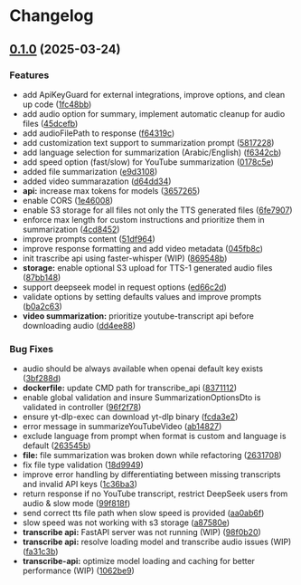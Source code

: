 # Changelog

## [0.1.0](https://github.com/letssummarize/api/compare/api-v0.0.1...api-v0.1.0) (2025-03-24)


### Features

* add ApiKeyGuard for external integrations, improve options, and clean up code ([1fc48bb](https://github.com/letssummarize/api/commit/1fc48bbc5f38e3e21f6f1a3eff9ed21b0f45f611))
* add audio option for summary, implement automatic cleanup for audio files ([45dcefb](https://github.com/letssummarize/api/commit/45dcefbebca7cba9235e290b2ac18e7873dea677))
* add audioFilePath to response ([f64319c](https://github.com/letssummarize/api/commit/f64319ce1e5ab51cea0604ae511ea2903b231b41))
* add customization text support to summarization prompt ([5817228](https://github.com/letssummarize/api/commit/58172288cda30ce7fc9046d58d13563f2100e5f6))
* add language selection for summarization (Arabic/English) ([f6342cb](https://github.com/letssummarize/api/commit/f6342cb722cb123ad5c6753781f10dd75dcd0064))
* add speed option (fast/slow) for YouTube summarization ([0178c5e](https://github.com/letssummarize/api/commit/0178c5e170a42c03f949b38cb84463865bbab26f))
* added file summarization ([e9d3108](https://github.com/letssummarize/api/commit/e9d310871858b0c5fa437130b602b7008657908f))
* added video summarazation ([d64dd34](https://github.com/letssummarize/api/commit/d64dd3460650740dac22d988afd8faef731c6373))
* **api:** increase max tokens for models ([3657265](https://github.com/letssummarize/api/commit/365726507780ca3f44d5c08efd98d7d5d8d37955))
* enable CORS ([1e46008](https://github.com/letssummarize/api/commit/1e4600819f0e15616613d8cbc1cec260d918f6b0))
* enable S3 storage for all files not only the TTS generated files ([6fe7907](https://github.com/letssummarize/api/commit/6fe790721c47c168418ab0931d404375f9225b64))
* enforce max length for custom instructions and prioritize them in summarization ([4cd8452](https://github.com/letssummarize/api/commit/4cd84523df9a65476ce2e44de9854cd88c3f6830))
* improve prompts content ([51df964](https://github.com/letssummarize/api/commit/51df964f2c4ffb777a4b1cfcdb8398c8dc0ca628))
* improve response formatting and add video metadata ([045fb8c](https://github.com/letssummarize/api/commit/045fb8c54aa75fcf62328033282ec496f4569122))
* init trascribe api using faster-whisper (WIP) ([869548b](https://github.com/letssummarize/api/commit/869548b6b4627a219c1222cf81a05cda038e7613))
* **storage:** enable optional S3 upload for TTS-1 generated audio files ([87bb148](https://github.com/letssummarize/api/commit/87bb1485271c8d4ad8b5e52066e855277d2e5eec))
* support deepseek model in request options ([ed66c2d](https://github.com/letssummarize/api/commit/ed66c2d6788ffa3227cc2d9ceeee63092f46defb))
* validate options by setting defaults values and improve prompts ([b0a2c63](https://github.com/letssummarize/api/commit/b0a2c63e2a9ada82ecc0c19b2578b21a51f94e73))
* **video summarization:** prioritize youtube-transcript api before downloading audio ([dd4ee88](https://github.com/letssummarize/api/commit/dd4ee88d6c435e17dc0dc90575f8479e9f2be5d3))


### Bug Fixes

* audio should be always available when openai default key exists ([3bf288d](https://github.com/letssummarize/api/commit/3bf288da14b9b2b508b0e8084dc50e584cd13d1f))
* **dockerfile:** update CMD path for transcribe_api ([8371112](https://github.com/letssummarize/api/commit/83711128c2891cdd123463d81a0d0d37fc00496b))
* enable global validation and insure SummarizationOptionsDto is validated in controller ([96f2f78](https://github.com/letssummarize/api/commit/96f2f78ae9a7da6cc6d4244b4707c654a8184998))
* ensure yt-dlp-exec can download yt-dlp binary ([fcda3e2](https://github.com/letssummarize/api/commit/fcda3e2cbdf2725b92df2d9e5f8ba55bd9bd4ee8))
* error message in summarizeYouTubeVideo ([ab14827](https://github.com/letssummarize/api/commit/ab148270d0b4af49f49010de438b04bd10e1d9af))
* exclude language from prompt when format is custom and language is default ([263545b](https://github.com/letssummarize/api/commit/263545b8eb86ccc5726b50cf040a2940461d5fe6))
* **file:** file summarization was broken down while refactoring ([2631708](https://github.com/letssummarize/api/commit/2631708f73956b46568249a85123c4dcf938d440))
* fix file type validation ([18d9949](https://github.com/letssummarize/api/commit/18d99499d0837366f6bab413dc333a3d01431df2))
* improve error handling by differentiating between missing transcripts and invalid API keys ([1c36ba3](https://github.com/letssummarize/api/commit/1c36ba350c1e9a06cc08b65cfc3e7bf37bc7d7a5))
* return response if no YouTube transcript, restrict DeepSeek users from audio & slow mode ([99f818f](https://github.com/letssummarize/api/commit/99f818faf147064a2e4e6f35fa3a6629dbedc815))
* send correct tts file path when slow speed is provided ([aa0ab6f](https://github.com/letssummarize/api/commit/aa0ab6f8eec173c495b1dfb82f460bf5cc4cc2aa))
* slow speed was not working with s3 storage ([a87580e](https://github.com/letssummarize/api/commit/a87580e67bb791066ce7b6f59578282a77c13a1a))
* **transcribe api:** FastAPI server was not running (WIP) ([98f0b20](https://github.com/letssummarize/api/commit/98f0b208fb556b7c8567712071201055203770ff))
* **transcribe api:** resolve loading model and transcribe audio issues (WIP) ([fa31c3b](https://github.com/letssummarize/api/commit/fa31c3bf7ac3c5527e480a101efac0bb32a6a27a))
* **transcribe-api:** optimize model loading and caching for better performance (WIP) ([1062be9](https://github.com/letssummarize/api/commit/1062be91d5440482064cda7d110a711e6a60ba9a))
